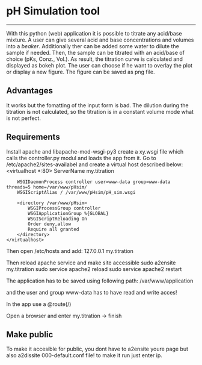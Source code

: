 # pH Simulation tool
---------------------

With this python (web) application it is possible to titrate any acid/base
mixture. A user can give several acid and base concentrations and volumes
into a _beaker_. Additionally ther can be added some water to dilute the
sample if needed. Then, the sample can be titrated with an acid/base of
choice (pKs, Conz., Vol.). As result, the titration curve is calculated and
displayed as bokeh plot. The user can choose if he want to overlay the plot 
or display a new figure. The figure can be saved as png file.

## Advantages
It works but the fomatting of the input form is bad. The dilution during the
titration is not calculated, so the titration is in a constant volume mode what
is not perfect. 

## Requirements
Install apache and libapache-mod-wsgi-py3
create a xy.wsgi file which calls the controller.py modul and loads the app
from it. 
Go to /etc/apache2/sites-availabel and create a virtual host described below:
    <virtualhost *:80> 
        ServerName my.titration

        WSGIDaemonProcess controller user=www-data group=www-data threads=5 home=/var/www/pHsim/
        WSGIScriptAlias / /var/www/pHsim/pH_sim.wsgi

        <directory /var/www/pHsim> 
            WSGIProcessGroup controller 
            WSGIApplicationGroup %{GLOBAL}
            WSGIScriptReloading On
            Order deny,allow 
            Require all granted
        </directory>
    </virtualhost> 

Then open /etc/hosts and add:
    127.0.0.1 my.titration

Then reload apache service and make site accessible
    sudo a2ensite my.titration
    sudo service apache2 reload
    sudo service apache2 restart

The application has to be saved using following path:
    /var/www/application

and the user and group www-data has to have read and write acces!

In the app use a @route(/)

Open a browser and enter my.titration
-> finish

## Make public
To make it accesible for public, you dont have to a2ensite youre page but also
a2dissite 000-default.conf file! to make it run just enter ip.
